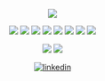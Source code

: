 

<p align=center>
<img src="https://capsule-render.vercel.app/api?type=Rounded&color=auto&height=300&section=header&text=Hello&desc=Welcome%20to%20my%20Ark⚡&descAlignY=70&fontSize=90&animation=scaleIn" />
</p>

<p align=center >
<img src="https://img.shields.io/badge/C%23-239120?style=for-the-square&logo=c-sharp&logoColor=white"/> <img src="https://img.shields.io/badge/.NET-5C2D91?style=for-the-square&logo=.net&logoColor=white"/>
<img src="https://img.shields.io/badge/JavaScript-F7DF1E?style=for-the-square&logo=javascript&logoColor=white"/>
<img src="https://img.shields.io/badge/React-20232A?style=for-the-square&logo=react&logoColor=61DAFB"/>
<img src="https://img.shields.io/badge/jQuery-0769AD?style=for-the-square&logo=jquery&logoColor=white"/>
<img src="https://img.shields.io/badge/HTML5-E34F26?style=for-the-square&logo=html5&logoColor=white"/>
<img src="https://img.shields.io/badge/CSS3-1572B6?style=for-the-square&logo=css3&logoColor=white"/>
<img src="https://img.shields.io/badge/Bootstrap-563D7C?style=for-the-square&logo=bootstrap&logoColor=white"/>
</p>

<p align=center>
<img src="https://img.shields.io/badge/Microsoft_SQL_Server-CC2927?style=for-the-square&logo=microsoft-sql-server&logoColor=white"/>
<img src="https://img.shields.io/badge/Microsoft_Azure-0089D6?style=for-the-square&logo=microsoft-azure&logoColor=white"/>
</p>


<!--<p align=center>
<img src="https://github-readme-stats.vercel.app/api?username=noaheesu&theme=dracula"/>
</p>-->



<div align="center">
  <a href="https://www.linkedin.com/in/noah-choi/" target="_blank">
  <img src="https://cloud.githubusercontent.com/assets/17016297/18839848/0fc7e74e-83d2-11e6-8c6a-277fc9d6e067.png" alt="linkedin">
</a>
    </div>
    
    


